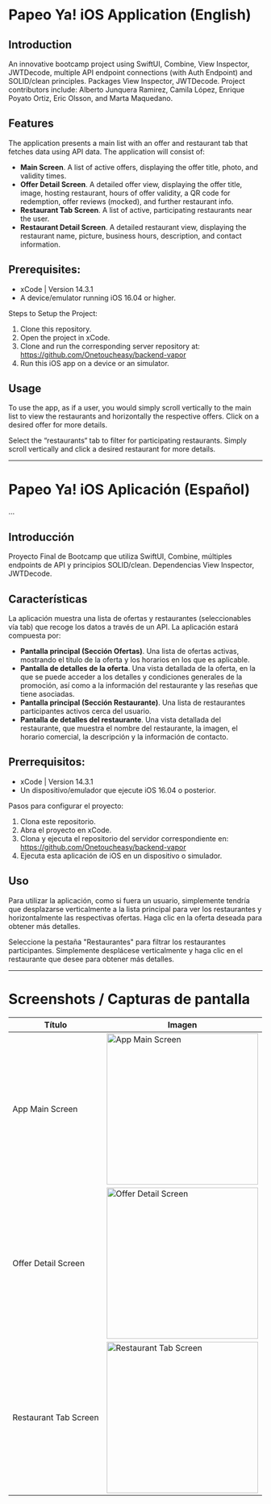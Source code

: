 # Papeo Ya! iOS Application (English)

## Introduction

An innovative bootcamp project using SwiftUI, Combine, View Inspector, JWTDecode, multiple API endpoint connections (with Auth Endpoint) and SOLID/clean principles.
Packages View Inspector, JWTDecode. Project contributors include: Alberto Junquera Ramirez, Camila López, Enrique Poyato Ortiz, Eric Olsson, and Marta Maquedano.


## Features

The application presents a main list with an offer and restaurant tab that 
fetches data using API data. The application will consist of:
* **Main Screen**. A list of active offers, displaying the offer title, 
photo, and validity times. 
* **Offer Detail Screen**. A detailed offer view, displaying the offer 
title, image, hosting restaurant, hours of offer validity, a QR code for 
redemption, offer reviews (mocked), and further restaurant info. 
* **Restaurant Tab Screen**. A list of active, participating restaurants 
near the user.
* **Restaurant Detail Screen**. A detailed restaurant view, displaying the 
restaurant name, picture, business hours, description, and contact 
information.

## Prerequisites:

* xCode | Version 14.3.1 
* A device/emulator running iOS 16.04 or higher.

Steps to Setup the Project:

1. Clone this repository.
2. Open the project in xCode.
3. Clone and run the corresponding server repository at: 
https://github.com/Onetoucheasy/backend-vapor
4. Run this iOS app on a device or an simulator.

## Usage

To use the app, as if a user, you would simply scroll vertically to the 
main list to view the restaurants and horizontally the respective offers. 
Click on a desired offer for more details. 

Select the “restaurants“ tab to filter for participating restaurants. 
Simply scroll vertically and click a desired restaurant for more details.

---------------------------

# Papeo Ya! iOS Aplicación (Español)
…
## Introducción

Proyecto Final de Bootcamp que utiliza SwiftUI, Combine, múltiples 
endpoints de API y principios SOLID/clean.
Dependencias View Inspector, JWTDecode.

## Características

La aplicación muestra una lista de ofertas y restaurantes (seleccionables 
vía tab) que recoge los datos a través de un API. La aplicación estará 
compuesta por:
* **Pantalla principal (Sección Ofertas)**. Una lista de ofertas activas, 
mostrando el título de la oferta y los horarios en los que es aplicable.
* **Pantalla de detalles de la oferta**. Una vista detallada de la oferta, 
en la que se puede acceder a los detalles y condiciones generales de la 
promoción, así como a la información del restaurante y las reseñas que 
tiene asociadas.
* **Pantalla principal (Sección Restaurante)**. Una lista de restaurantes 
participantes activos cerca del usuario.
* **Pantalla de detalles del restaurante**. Una vista detallada del 
restaurante, que muestra el nombre del restaurante, la imagen, el horario 
comercial, la descripción y la información de contacto.

## Prerrequisitos:

* xCode | Version 14.3.1 
* Un dispositivo/emulador que ejecute iOS 16.04 o posterior.

Pasos para configurar el proyecto:

1. Clona este repositorio.
2. Abra el proyecto en xCode.
3. Clona y ejecuta el repositorio del servidor correspondiente en: 
https://github.com/Onetoucheasy/backend-vapor
4. Ejecuta esta aplicación de iOS en un dispositivo o simulador.

## Uso

Para utilizar la aplicación, como si fuera un usuario, simplemente tendría 
que desplazarse verticalmente a la lista principal para ver los 
restaurantes y horizontalmente las respectivas ofertas. Haga clic en la 
oferta deseada para obtener más detalles.

Seleccione la pestaña "Restaurantes" para filtrar los restaurantes 
participantes. Simplemente desplácese verticalmente y haga clic en el 
restaurante que desee para obtener más detalles.

---------------------
# Screenshots / Capturas de pantalla

| Título               | Imagen                              |
|----------------------|------------------------------------|
| App Main Screen      | <img src="./screenshot/app_main_screen.png" width="300" alt="App Main Screen"> |
| Offer Detail Screen | <img src="./screenshot/app_detail_screen.png" width="300" alt="Offer Detail Screen"> |
| Restaurant Tab Screen| <img src="./screenshot/app_restaurant_tab_screen.png" width="300" alt="Restaurant Tab Screen"> |


<!-- 
Main Screen
![App Screenshot](./screenshots/app_main_screen.png)

Offer Detail Screen
![App Screenshot](./screenshots/app_detail_screen.png)

Restaurant Tab Screen
![App Screenshot](./screenshots/app_retaurant_tab_screen.png)

-->
